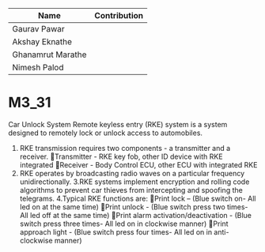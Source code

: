 |Name|Contribution|
|--------|---------|
|Gaurav Pawar||
|Akshay Eknathe||
|Ghanamrut Marathe|
|Nimesh Palod||

# M3_31
Car Unlock System
Remote keyless entry (RKE) system is a system designed to remotely lock or unlock access to automobiles. 
1. RKE transmission requires two components - a transmitter and a receiver. 
Transmitter - RKE key fob, other ID device with RKE integrated 
Receiver - Body Control ECU, other ECU with integrated RKE 
2. RKE operates by broadcasting radio waves on a particular frequency unidirectionally. 
3.RKE systems implement encryption and rolling code algorithms to prevent car thieves from intercepting and spoofing the telegrams. 
4.Typical RKE functions are: 
Print lock – (Blue switch on- All led on at the same time)
Print unlock - (Blue switch press two times- All led off at the same time)
Print alarm activation/deactivation - (Blue switch press three times- All led on in clockwise manner)
Print approach light - (Blue switch press four times- All led on in anti-clockwise manner)
